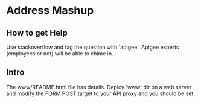 Address Mashup
==============

How to get Help
---------------
Use stackoverflow and tag the question with 'apigee'.  Apigee experts (employees or not) will be able to chime in.

Intro
-----

The www/README.html file has details.  Deploy 'www' dir on a web server and modify the FORM POST target to your API proxy and you should be set.

